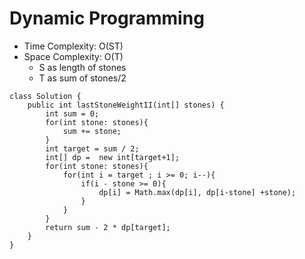 # Dynamic Programming
* Time Complexity: O(ST)
* Space Complexity: O(T)
	* S as length of stones
	* T as sum of stones/2
```
class Solution {
    public int lastStoneWeightII(int[] stones) {
        int sum = 0;
        for(int stone: stones){
            sum += stone;
        }
        int target = sum / 2;
        int[] dp =  new int[target+1];
        for(int stone: stones){
            for(int i = target ; i >= 0; i--){
                if(i - stone >= 0){
                    dp[i] = Math.max(dp[i], dp[i-stone] +stone);
                }
            }
        }
        return sum - 2 * dp[target];
    }
}
```